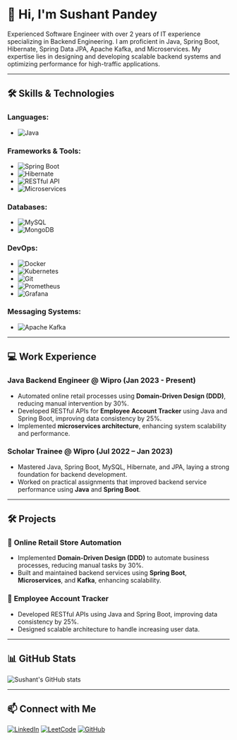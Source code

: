 # 👋 Hi, I'm Sushant Pandey

Experienced Software Engineer with over 2 years of IT experience specializing in Backend Engineering. I am proficient in Java, Spring Boot, Hibernate, Spring Data JPA, Apache Kafka, and Microservices. My expertise lies in designing and developing scalable backend systems and optimizing performance for high-traffic applications.

---

## 🛠 Skills & Technologies

### Languages:
- ![Java](https://img.shields.io/badge/Java-ED8B00?style=for-the-badge&logo=java&logoColor=white)

### Frameworks & Tools:
- ![Spring Boot](https://img.shields.io/badge/Spring%20Boot-6DB33F?style=for-the-badge&logo=spring-boot&logoColor=white)
- ![Hibernate](https://img.shields.io/badge/Hibernate-59666C?style=for-the-badge&logo=Hibernate&logoColor=white)
- ![RESTful API](https://img.shields.io/badge/RESTful_API-FCC624?style=for-the-badge&logo=api&logoColor=black)
- ![Microservices](https://img.shields.io/badge/Microservices-007396?style=for-the-badge&logo=microservices&logoColor=white)
  
### Databases:
- ![MySQL](https://img.shields.io/badge/MySQL-4479A1?style=for-the-badge&logo=mysql&logoColor=white)
- ![MongoDB](https://img.shields.io/badge/MongoDB-4EA94B?style=for-the-badge&logo=mongodb&logoColor=white)

### DevOps:
- ![Docker](https://img.shields.io/badge/Docker-2496ED?style=for-the-badge&logo=docker&logoColor=white)
- ![Kubernetes](https://img.shields.io/badge/Kubernetes-326CE5?style=for-the-badge&logo=kubernetes&logoColor=white)
- ![Git](https://img.shields.io/badge/Git-F05032?style=for-the-badge&logo=git&logoColor=white)
- ![Prometheus](https://img.shields.io/badge/Prometheus-E6522C?style=for-the-badge&logo=prometheus&logoColor=white)
- ![Grafana](https://img.shields.io/badge/Grafana-F46800?style=for-the-badge&logo=grafana&logoColor=white)

### Messaging Systems:
- ![Apache Kafka](https://img.shields.io/badge/Apache%20Kafka-231F20?style=for-the-badge&logo=apache-kafka&logoColor=white)

---

## 💻 Work Experience

### Java Backend Engineer @ Wipro (Jan 2023 - Present)
- Automated online retail processes using **Domain-Driven Design (DDD)**, reducing manual intervention by 30%.
- Developed RESTful APIs for **Employee Account Tracker** using Java and Spring Boot, improving data consistency by 25%.
- Implemented **microservices architecture**, enhancing system scalability and performance.

### Scholar Trainee @ Wipro (Jul 2022 – Jan 2023)
- Mastered Java, Spring Boot, MySQL, Hibernate, and JPA, laying a strong foundation for backend development.
- Worked on practical assignments that improved backend service performance using **Java** and **Spring Boot**.

---

## 🛠️ Projects

### 🛒 **Online Retail Store Automation**
- Implemented **Domain-Driven Design (DDD)** to automate business processes, reducing manual tasks by 30%.
- Built and maintained backend services using **Spring Boot**, **Microservices**, and **Kafka**, enhancing scalability.

### 💼 **Employee Account Tracker**
- Developed RESTful APIs using Java and Spring Boot, improving data consistency by 25%.
- Designed scalable architecture to handle increasing user data.

---

## 📊 GitHub Stats

![Sushant's GitHub stats](https://github-readme-stats.vercel.app/api?username=sephiroth7484&show_icons=true&theme=radical)

---

## 📫 Connect with Me

[![LinkedIn](https://img.shields.io/badge/LinkedIn-blue.svg?style=for-the-badge&logo=linkedin)](https://www.linkedin.com/in/sushant7684/)
[![LeetCode](https://img.shields.io/badge/LeetCode-FFA116?style=for-the-badge&logo=leetcode&logoColor=white)](https://leetcode.com/u/Sephiro1h/)
[![GitHub](https://img.shields.io/badge/GitHub-100000?style=for-the-badge&logo=github&logoColor=white)](https://github.com/sephiroth7484)
